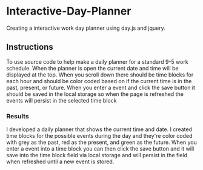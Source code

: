# Interactive-Day-Planner
Creating a interactive work day planner using day.js and jquery.

## Instructions
To use source code to help make a daily planner for a standard 9-5 work schedule. When the planner is open the current date and time will be displayed at the top. When you scroll down there should be time blocks for each hour and should be color coded based on if the current time is in the past, present, or future. When you enter a event and click the save button it should be saved in the local storage so when the page is refreshed the events will persist in the selected time block

### Results 
I developed a daily planner that shows the current time and date. I created time blocks for the possible events during the day and they're color coded with grey as the past, red as the present, and green as the future. When you enter a event into a time block you can then click the save button and it will save into the time block field via local storage and will persist in the field when refreshed until a new event is stored. 